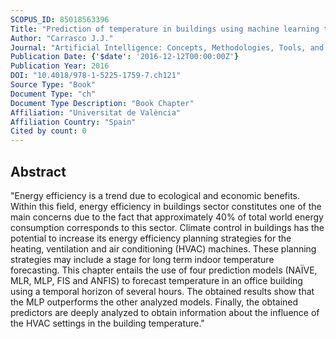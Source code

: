 ```yaml
---
SCOPUS_ID: 85018563396
Title: "Prediction of temperature in buildings using machine learning techniques"
Author: "Carrasco J.J."
Journal: "Artificial Intelligence: Concepts, Methodologies, Tools, and Applications"
Publication Date: {'$date': '2016-12-12T00:00:00Z'}
Publication Year: 2016
DOI: "10.4018/978-1-5225-1759-7.ch121"
Source Type: "Book"
Document Type: "ch"
Document Type Description: "Book Chapter"
Affiliation: "Universitat de València"
Affiliation Country: "Spain"
Cited by count: 0
---
```


## Abstract
"Energy efficiency is a trend due to ecological and economic benefits. Within this field, energy efficiency in buildings sector constitutes one of the main concerns due to the fact that approximately 40% of total world energy consumption corresponds to this sector. Climate control in buildings has the potential to increase its energy efficiency planning strategies for the heating, ventilation and air conditioning (HVAC) machines. These planning strategies may include a stage for long term indoor temperature forecasting. This chapter entails the use of four prediction models (NAÏVE, MLR, MLP, FIS and ANFIS) to forecast temperature in an office building using a temporal horizon of several hours. The obtained results show that the MLP outperforms the other analyzed models. Finally, the obtained predictors are deeply analyzed to obtain information about the influence of the HVAC settings in the building temperature."
